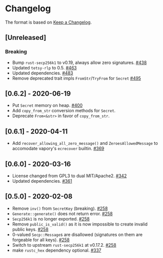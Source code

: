 # Changelog

The format is based on [Keep a Changelog].

[Keep a Changelog]: http://keepachangelog.com/en/1.0.0/

## [Unreleased]
### Breaking
- Bump `rust-secp256k1` to v0.19, always allow zero signatures. [#438](https://github.com/tetcoin/tetsy-common/pull/438)
- Updated `tetsy-rlp` to 0.5. [#463](https://github.com/tetcoin/tetsy-common/pull/463)
- Updated dependencies. [#483](https://github.com/tetcoin/tetsy-common/pull/483)
- Remove deprecated trait impls `FromStr`/`TryFrom` for `Secret` [#495](https://github.com/tetcoin/tetsy-common/pull/495)

## [0.6.2] - 2020-06-19
- Put `Secret` memory on heap. [#400](https://github.com/tetcoin/tetsy-common/pull/400)
- Add `copy_from_str` conversion methods for `Secret`.
- Deprecate `From<&str>` in favor of `copy_from_str`.

## [0.6.1] - 2020-04-11
- Add `recover_allowing_all_zero_message()` and `ZeroesAllowedMessage` to accomodate vapory's `ecrecover` builtin. [#369](https://github.com/tetcoin/tetsy-common/pull/369)

## [0.6.0] - 2020-03-16
- License changed from GPL3 to dual MIT/Apache2. [#342](https://github.com/tetcoin/tetsy-common/pull/342)
- Updated dependencies. [#361](https://github.com/tetcoin/tetsy-common/pull/361)

## [0.5.0] - 2020-02-08
- Remove `inv()` from `SecretKey` (breaking). [#258](https://github.com/tetcoin/tetsy-common/pull/258)
- `Generate::generate()` does not return error. [#258](https://github.com/tetcoin/tetsy-common/pull/258)
- `Secp256k1` is no longer exported. [#258](https://github.com/tetcoin/tetsy-common/pull/258)
- Remove `public_is_valid()` as it is now impossible to create invalid public keys. [#258](https://github.com/tetcoin/tetsy-common/pull/258)
- 0-valued `Secp::Message`s are disallowed (signatures on them are forgeable for all keys). [#258](https://github.com/tetcoin/tetsy-common/pull/258)
- Switch to upstream `rust-secp256k1` at v0.17.2. [#258](https://github.com/tetcoin/tetsy-common/pull/258)
- make `rustc_hex` dependency optional. [#337](https://github.com/tetcoin/tetsy-common/pull/337)
